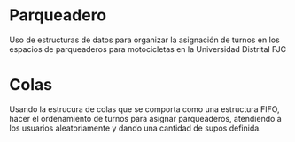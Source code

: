 # Parqueadero
Uso de estructuras de datos para organizar la asignación de turnos en los espacios de parqueaderos para motocicletas en la Universidad Distrital FJC

# Colas
Usando la estrucura de colas que se comporta como una estructura FIFO, hacer el ordenamiento de turnos para asignar parqueaderos, atendiendo a los usuarios aleatoriamente y dando una cantidad de supos definida.
